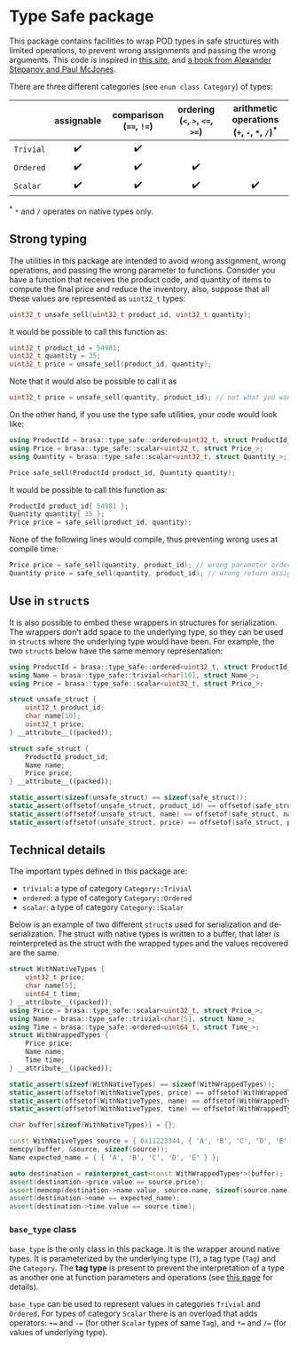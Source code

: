 # Type Safe package

This package contains facilities to wrap POD types in safe structures with
limited operations, to prevent wrong assignments and passing the wrong
arguments. This code is inspired in [this
site](https://github.com/rollbear/strong_type), and [a book from Alexander
Stepanov and Paul McJones](http://elementsofprogramming.com/).

There are three different categories (see `enum class Category`) of types:

|           | assignable         | comparison (`==`, `!=`) | ordering (`<`, `>`, `<=`, `>=`) | arithmetic operations (`+`, `-`, `*`, `/`)<sup>*</sup> |
| :-------- | :----------------: | :---------------------: | :-----------------------------: | :----------------------------------------------------: |
| `Trivial` | :heavy_check_mark: | :heavy_check_mark:      |                                 |                                                        |
| `Ordered` | :heavy_check_mark: | :heavy_check_mark:      | :heavy_check_mark:              |                                                        |
| `Scalar`  | :heavy_check_mark: | :heavy_check_mark:      | :heavy_check_mark:              | :heavy_check_mark:                                     |

<sup>*</sup> `*` and `/` operates on native types only.

## Strong typing

The utilities in this package are intended to avoid wrong assignment, wrong
operations, and passing the wrong parameter to functions. Consider you have a
function that receives the product code, and quantity of items to compute 
the final price and reduce the inventory, also, suppose that all these values
are represented as `uint32_t` types:

```cpp
uint32_t unsafe_sell(uint32_t product_id, uint32_t quantity);
```

It would be possible to call this function as:

```cpp
uint32_t product_id = 54981;
uint32_t quantity = 35;
uint32_t price = unsafe_sell(product_id, quantity);
```

Note that it would also be possible to call it as

```cpp
uint32_t price = unsafe_sell(quantity, product_id); // not what you wanted
```

On the other hand, if you use the type safe utilities, your code would look like:

```cpp
using ProductId = brasa::type_safe::ordered<uint32_t, struct ProductId_>;
using Price = brasa::type_safe::scalar<uint32_t, struct Price_>;
using Quantity = brasa::type_safe::scalar<uint32_t, struct Quantity_>;

Price safe_sell(ProductId product_id, Quantity quantity);
```

It would be possible to call this function as:

```cpp
ProductId product_id{ 54981 };
Quantity quantity{ 35 };
Price price = safe_sell(product_id, quantity);
```

None of the following lines would compile, thus preventing wrong uses at compile
time:

```cpp
Price price = safe_sell(quantity, product_id); // wrong parameter order
Quantity price = safe_sell(quantity, product_id); // wrong return assignment
```

## Use in `struct`s

It is also possible to embed these wrappers in structures for serialization. The
wrappers don't add space to the underlying type, so they can be used in
`struct`s where the underlying type would have been. For example, the two
`struct`s below have the same memory representation:

```cpp
using ProductId = brasa::type_safe::ordered<uint32_t, struct ProductId_>;
using Name = brasa::type_safe::trivial<char[10], struct Name_>;
using Price = brasa::type_safe::scalar<uint32_t, struct Price_>;

struct unsafe_struct {
    uint32_t product_id;
    char name[10];
    uint32_t price;
} __attribute__((packed));

struct safe_struct {
    ProductId product_id;
    Name name;
    Price price;
} __attribute__((packed));

static_assert(sizeof(unsafe_struct) == sizeof(safe_struct));
static_assert(offsetof(unsafe_struct, product_id) == offsetof(safe_struct, product_id));
static_assert(offsetof(unsafe_struct, name) == offsetof(safe_struct, name));
static_assert(offsetof(unsafe_struct, price) == offsetof(safe_struct, price));
```

## Technical details

The important types defined in this package are:

* `trivial`: a type of category `Category::Trivial`
* `ordered`: a type of category `Category::Ordered`
* `scalar`: a type of category `Category::Scalar`

Below is an example of two different `struct`s used for serialization and
de-serialization. The struct with native types is written to a buffer, that
later is reinterpreted as the struct with the wrapped types and the values
recovered are the same.

```cpp
struct WithNativeTypes {
    uint32_t price;
    char name[5];
    uint64_t time;
} __attribute__((packed));
using Price = brasa::type_safe::scalar<uint32_t, struct Price_>;
using Name = brasa::type_safe::trivial<char[5], struct Name_>;
using Time = brasa::type_safe::ordered<uint64_t, struct Time_>;
struct WithWrappedTypes {
    Price price;
    Name name;
    Time time;
} __attribute__((packed));

static_assert(sizeof(WithNativeTypes) == sizeof(WithWrappedTypes));
static_assert(offsetof(WithNativeTypes, price) == offsetof(WithWrappedTypes, price));
static_assert(offsetof(WithNativeTypes, name) == offsetof(WithWrappedTypes, name));
static_assert(offsetof(WithNativeTypes, time) == offsetof(WithWrappedTypes, time));

char buffer[sizeof(WithNativeTypes)] = {};

const WithNativeTypes source = { 0x11223344, { 'A', 'B', 'C', 'D', 'E' }, 0x8877665544332211 };
memcpy(buffer, &source, sizeof(source));
Name expected_name = { { 'A', 'B', 'C', 'D', 'E' } };

auto destination = reinterpret_cast<const WithWrappedTypes*>(buffer);
assert(destination->price.value == source.price);
assert(memcmp(destination->name.value, source.name, sizeof(source.name)) == 0);
assert(destination->name == expected_name);
assert(destination->time.value == source.time);
```

### `base_type` class

`base_type` is the only class in this package. It is the wrapper around native
types. It is parameterized by the underlying type (`T`), a tag type (`Tag`) and
the `Category`. The **tag type** is present to prevent the interpretation of a
type as another one at function parameters and operations (see [this
page](https://github.com/rollbear/strong_type) for details).

`base_type` can be used to represent values in categories `Trivial` and
`Ordered`. For types of category `Scalar` there is an overload that adds
operators: `+=` and `-=` (for other `Scalar` types of same `Tag`), and `*=` and
`/=` (for values of underlying type).
